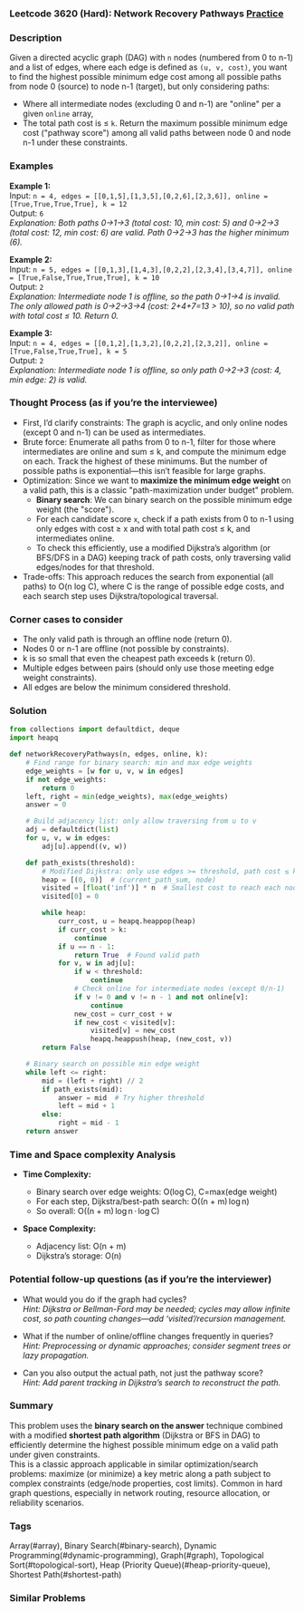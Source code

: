 ### Leetcode 3620 (Hard): Network Recovery Pathways [Practice](https://leetcode.com/problems/network-recovery-pathways)

### Description  
Given a directed acyclic graph (DAG) with `n` nodes (numbered from 0 to n-1) and a list of edges, where each edge is defined as `(u, v, cost)`, you want to find the highest possible minimum edge cost among all possible paths from node 0 (source) to node n-1 (target), but only considering paths:
- Where all intermediate nodes (excluding 0 and n-1) are "online" per a given `online` array,
- The total path cost is ≤ `k`.
Return the maximum possible minimum edge cost ("pathway score") among all valid paths between node 0 and node n-1 under these constraints.

### Examples  

**Example 1:**  
Input: `n = 4, edges = [[0,1,5],[1,3,5],[0,2,6],[2,3,6]], online = [True,True,True,True], k = 12`  
Output: `6`  
*Explanation: Both paths 0→1→3 (total cost: 10, min cost: 5) and 0→2→3 (total cost: 12, min cost: 6) are valid. Path 0→2→3 has the higher minimum (6).*

**Example 2:**  
Input: `n = 5, edges = [[0,1,3],[1,4,3],[0,2,2],[2,3,4],[3,4,7]], online = [True,False,True,True,True], k = 10`  
Output: `2`  
*Explanation: Intermediate node 1 is offline, so the path 0→1→4 is invalid. The only allowed path is 0→2→3→4 (cost: 2+4+7=13 > 10), so no valid path with total cost ≤ 10. Return 0.*

**Example 3:**  
Input: `n = 4, edges = [[0,1,2],[1,3,2],[0,2,2],[2,3,2]], online = [True,False,True,True], k = 5`  
Output: `2`  
*Explanation: Intermediate node 1 is offline, so only path 0→2→3 (cost: 4, min edge: 2) is valid.*

### Thought Process (as if you’re the interviewee)  
- First, I’d clarify constraints: The graph is acyclic, and only online nodes (except 0 and n-1) can be used as intermediates.
- Brute force: Enumerate all paths from 0 to n-1, filter for those where intermediates are online and sum ≤ k, and compute the minimum edge on each. Track the highest of these minimums. But the number of possible paths is exponential—this isn’t feasible for large graphs.
- Optimization: Since we want to **maximize the minimum edge weight** on a valid path, this is a classic "path-maximization under budget" problem.
    - **Binary search**: We can binary search on the possible minimum edge weight (the "score").
    - For each candidate score `x`, check if a path exists from 0 to n-1 using only edges with cost ≥ x and with total path cost ≤ k, and intermediates online.
    - To check this efficiently, use a modified Dijkstra’s algorithm (or BFS/DFS in a DAG) keeping track of path costs, only traversing valid edges/nodes for that threshold.
- Trade-offs: This approach reduces the search from exponential (all paths) to O(n log C), where C is the range of possible edge costs, and each search step uses Dijkstra/topological traversal.

### Corner cases to consider  
- The only valid path is through an offline node (return 0).
- Nodes 0 or n-1 are offline (not possible by constraints).
- k is so small that even the cheapest path exceeds k (return 0).
- Multiple edges between pairs (should only use those meeting edge weight constraints).
- All edges are below the minimum considered threshold.

### Solution

```python
from collections import defaultdict, deque
import heapq

def networkRecoveryPathways(n, edges, online, k):
    # Find range for binary search: min and max edge weights
    edge_weights = [w for u, v, w in edges]
    if not edge_weights:
        return 0
    left, right = min(edge_weights), max(edge_weights)
    answer = 0

    # Build adjacency list: only allow traversing from u to v
    adj = defaultdict(list)
    for u, v, w in edges:
        adj[u].append((v, w))

    def path_exists(threshold):
        # Modified Dijkstra: only use edges >= threshold, path cost ≤ k, intermediates online
        heap = [(0, 0)]  # (current_path_sum, node)
        visited = [float('inf')] * n  # Smallest cost to reach each node
        visited[0] = 0

        while heap:
            curr_cost, u = heapq.heappop(heap)
            if curr_cost > k:
                continue
            if u == n - 1:
                return True  # Found valid path
            for v, w in adj[u]:
                if w < threshold:
                    continue
                # Check online for intermediate nodes (except 0/n-1)
                if v != 0 and v != n - 1 and not online[v]:
                    continue
                new_cost = curr_cost + w
                if new_cost < visited[v]:
                    visited[v] = new_cost
                    heapq.heappush(heap, (new_cost, v))
        return False

    # Binary search on possible min edge weight
    while left <= right:
        mid = (left + right) // 2
        if path_exists(mid):
            answer = mid  # Try higher threshold
            left = mid + 1
        else:
            right = mid - 1
    return answer
```

### Time and Space complexity Analysis  

- **Time Complexity:**  
  - Binary search over edge weights: O(log C), C=max(edge weight)
  - For each step, Dijkstra/best-path search: O((n + m) log n)
  - So overall: O((n + m) log n · log C)

- **Space Complexity:**  
  - Adjacency list: O(n + m)
  - Dijkstra’s storage: O(n)

### Potential follow-up questions (as if you’re the interviewer)  

- What would you do if the graph had cycles?  
  *Hint: Dijkstra or Bellman-Ford may be needed; cycles may allow infinite cost, so path counting changes—add ‘visited’/recursion management.*

- What if the number of online/offline changes frequently in queries?  
  *Hint: Preprocessing or dynamic approaches; consider segment trees or lazy propagation.*

- Can you also output the actual path, not just the pathway score?  
  *Hint: Add parent tracking in Dijkstra’s search to reconstruct the path.*

### Summary
This problem uses the **binary search on the answer** technique combined with a modified **shortest path algorithm** (Dijkstra or BFS in DAG) to efficiently determine the highest possible minimum edge on a valid path under given constraints.  
This is a classic approach applicable in similar optimization/search problems: maximize (or minimize) a key metric along a path subject to complex constraints (edge/node properties, cost limits). Common in hard graph questions, especially in network routing, resource allocation, or reliability scenarios.

### Tags
Array(#array), Binary Search(#binary-search), Dynamic Programming(#dynamic-programming), Graph(#graph), Topological Sort(#topological-sort), Heap (Priority Queue)(#heap-priority-queue), Shortest Path(#shortest-path)

### Similar Problems
